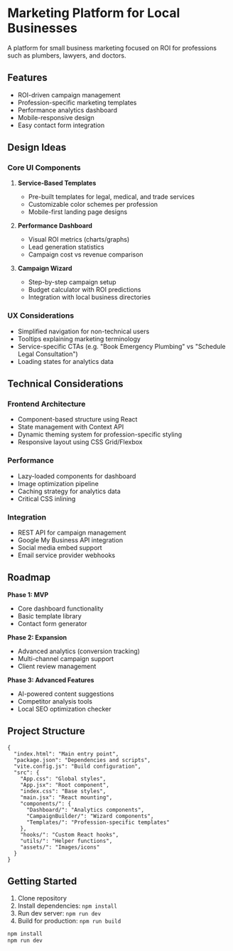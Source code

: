 # Marketing Platform for Local Businesses

A platform for small business marketing focused on ROI for professions such as plumbers, lawyers,
and doctors.

## Features

- ROI-driven campaign management
- Profession-specific marketing templates
- Performance analytics dashboard
- Mobile-responsive design
- Easy contact form integration

## Design Ideas

### Core UI Components

1. **Service-Based Templates**

    - Pre-built templates for legal, medical, and trade services
    - Customizable color schemes per profession
    - Mobile-first landing page designs

2. **Performance Dashboard**

    - Visual ROI metrics (charts/graphs)
    - Lead generation statistics
    - Campaign cost vs revenue comparison

3. **Campaign Wizard**
    - Step-by-step campaign setup
    - Budget calculator with ROI predictions
    - Integration with local business directories

### UX Considerations

- Simplified navigation for non-technical users
- Tooltips explaining marketing terminology
- Service-specific CTAs (e.g. "Book Emergency Plumbing" vs "Schedule Legal Consultation")
- Loading states for analytics data

## Technical Considerations

### Frontend Architecture

- Component-based structure using React
- State management with Context API
- Dynamic theming system for profession-specific styling
- Responsive layout using CSS Grid/Flexbox

### Performance

- Lazy-loaded components for dashboard
- Image optimization pipeline
- Caching strategy for analytics data
- Critical CSS inlining

### Integration

- REST API for campaign management
- Google My Business API integration
- Social media embed support
- Email service provider webhooks

## Roadmap

**Phase 1: MVP**

- Core dashboard functionality
- Basic template library
- Contact form generator

**Phase 2: Expansion**

- Advanced analytics (conversion tracking)
- Multi-channel campaign support
- Client review management

**Phase 3: Advanced Features**

- AI-powered content suggestions
- Competitor analysis tools
- Local SEO optimization checker

## Project Structure

```
{
  "index.html": "Main entry point",
  "package.json": "Dependencies and scripts",
  "vite.config.js": "Build configuration",
  "src": {
    "App.css": "Global styles",
    "App.jsx": "Root component",
    "index.css": "Base styles",
    "main.jsx": "React mounting",
    "components/": {
      "Dashboard/": "Analytics components",
      "CampaignBuilder/": "Wizard components",
      "Templates/": "Profession-specific templates"
    },
    "hooks/": "Custom React hooks",
    "utils/": "Helper functions",
    "assets/": "Images/icons"
  }
}
```

## Getting Started

1. Clone repository
2. Install dependencies: `npm install`
3. Run dev server: `npm run dev`
4. Build for production: `npm run build`

```bash
npm install
npm run dev
```
